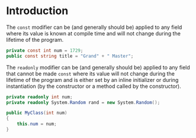 # Introduction

The `const` modifier can be (and generally should be) applied to any field where its value is known at compile time and will not change during the lifetime of the program.

```csharp
private const int num = 1729;
public const string title = "Grand" + " Master";
```

The `readonly` modifier can be (and generally should be) applied to any field that cannot be made `const` where its value will not change during the lifetime of the program and is either set by an inline initializer or during instantiation (by the constructor or a method called by the constructor).

```csharp
private readonly int num;
private readonly System.Random rand = new System.Random();

public MyClass(int num)
{
    this.num = num;
}
```
